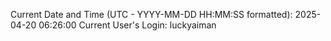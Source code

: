Current Date and Time (UTC - YYYY-MM-DD HH:MM:SS formatted): 2025-04-20 06:26:00
Current User's Login: luckyaiman
